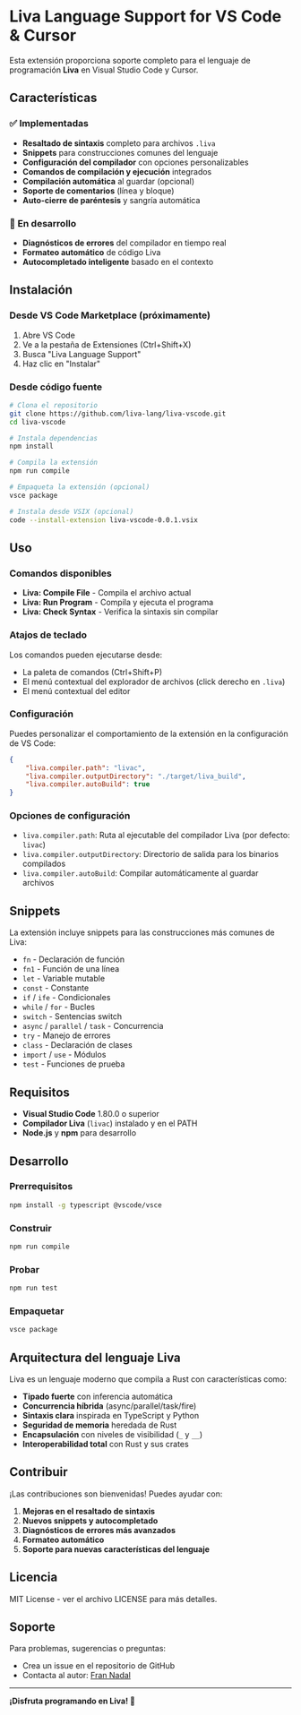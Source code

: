 # Liva Language Support for VS Code & Cursor

Esta extensión proporciona soporte completo para el lenguaje de programación **Liva** en Visual Studio Code y Cursor.

## Características

### ✅ Implementadas

- **Resaltado de sintaxis** completo para archivos `.liva`
- **Snippets** para construcciones comunes del lenguaje
- **Configuración del compilador** con opciones personalizables
- **Comandos de compilación y ejecución** integrados
- **Compilación automática** al guardar (opcional)
- **Soporte de comentarios** (línea y bloque)
- **Auto-cierre de paréntesis** y sangría automática

### 🚧 En desarrollo

- **Diagnósticos de errores** del compilador en tiempo real
- **Formateo automático** de código Liva
- **Autocompletado inteligente** basado en el contexto

## Instalación

### Desde VS Code Marketplace (próximamente)

1. Abre VS Code
2. Ve a la pestaña de Extensiones (Ctrl+Shift+X)
3. Busca "Liva Language Support"
4. Haz clic en "Instalar"

### Desde código fuente

```bash
# Clona el repositorio
git clone https://github.com/liva-lang/liva-vscode.git
cd liva-vscode

# Instala dependencias
npm install

# Compila la extensión
npm run compile

# Empaqueta la extensión (opcional)
vsce package

# Instala desde VSIX (opcional)
code --install-extension liva-vscode-0.0.1.vsix
```

## Uso

### Comandos disponibles

- **Liva: Compile File** - Compila el archivo actual
- **Liva: Run Program** - Compila y ejecuta el programa
- **Liva: Check Syntax** - Verifica la sintaxis sin compilar

### Atajos de teclado

Los comandos pueden ejecutarse desde:
- La paleta de comandos (Ctrl+Shift+P)
- El menú contextual del explorador de archivos (click derecho en `.liva`)
- El menú contextual del editor

### Configuración

Puedes personalizar el comportamiento de la extensión en la configuración de VS Code:

```json
{
    "liva.compiler.path": "livac",
    "liva.compiler.outputDirectory": "./target/liva_build",
    "liva.compiler.autoBuild": true
}
```

### Opciones de configuración

- `liva.compiler.path`: Ruta al ejecutable del compilador Liva (por defecto: `livac`)
- `liva.compiler.outputDirectory`: Directorio de salida para los binarios compilados
- `liva.compiler.autoBuild`: Compilar automáticamente al guardar archivos

## Snippets

La extensión incluye snippets para las construcciones más comunes de Liva:

- `fn` - Declaración de función
- `fn1` - Función de una línea
- `let` - Variable mutable
- `const` - Constante
- `if` / `ife` - Condicionales
- `while` / `for` - Bucles
- `switch` - Sentencias switch
- `async` / `parallel` / `task` - Concurrencia
- `try` - Manejo de errores
- `class` - Declaración de clases
- `import` / `use` - Módulos
- `test` - Funciones de prueba

## Requisitos

- **Visual Studio Code** 1.80.0 o superior
- **Compilador Liva** (`livac`) instalado y en el PATH
- **Node.js** y **npm** para desarrollo

## Desarrollo

### Prerrequisitos

```bash
npm install -g typescript @vscode/vsce
```

### Construir

```bash
npm run compile
```

### Probar

```bash
npm run test
```

### Empaquetar

```bash
vsce package
```

## Arquitectura del lenguaje Liva

Liva es un lenguaje moderno que compila a Rust con características como:

- **Tipado fuerte** con inferencia automática
- **Concurrencia híbrida** (async/parallel/task/fire)
- **Sintaxis clara** inspirada en TypeScript y Python
- **Seguridad de memoria** heredada de Rust
- **Encapsulación** con niveles de visibilidad (`_` y `__`)
- **Interoperabilidad total** con Rust y sus crates

## Contribuir

¡Las contribuciones son bienvenidas! Puedes ayudar con:

1. **Mejoras en el resaltado de sintaxis**
2. **Nuevos snippets y autocompletado**
3. **Diagnósticos de errores más avanzados**
4. **Formateo automático**
5. **Soporte para nuevas características del lenguaje**

## Licencia

MIT License - ver el archivo LICENSE para más detalles.

## Soporte

Para problemas, sugerencias o preguntas:

- Crea un issue en el repositorio de GitHub
- Contacta al autor: [Fran Nadal](https://github.com/liva-lang)

---

**¡Disfruta programando en Liva! 🚀**
